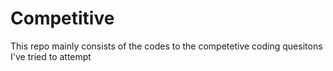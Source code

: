 # Competitive
This repo mainly consists of the codes to the competetive coding quesitons I've tried to attempt
